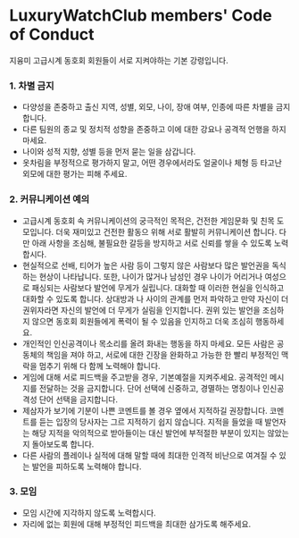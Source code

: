 # **LuxuryWatchClub** members' Code of Conduct
지융미 고급시계 동호회 회원들이 서로 지켜야하는 기본 강령입니다.

### 1. 차별 금지
- 다양성을 존중하고 출신 지역, 성별, 외모, 나이, 장애 여부, 인종에 따른 차별을 금지합니다.
- 다른 팀원의 종교 및 정치적 성향을 존중하고 이에 대한 강요나 공격적 언행을 하지마세요.
- 나이와 성적 지향, 성별 등을 먼저 묻는 일을 삼갑니다.
- 옷차림을 부정적으로 평가하지 말고, 어떤 경우에서라도 얼굴이나 체형 등 타고난 외모에 대한 평가는 피해 주세요.
### 2. 커뮤니케이션 예의
- 고급시계 동호회 속 커뮤니케이션의 궁극적인 목적은, 건전한 게임문화 및 친목 도모입니다. 더욱 재미있고 건전한 활동으 위해 서로 활발히 커뮤니케이션 합니다. 다만 아래 사항을 조심해, 불필요한 갈등을 방지하고 서로 신뢰를 쌓을 수 있도록 노력합시다.
- 현실적으로 선배, 티어가 높은 사람 등이 그렇지 않은 사람보다 많은 발언권을 독식하는 현상이 나타납니다. 또한, 나이가 많거나 남성인 경우 나이가 어리거나 여성으로 패싱되는 사람보다 발언에 무게가 실립니다. 대화할 때 이러한 현실을 인식하고 대화할 수 있도록 합니다. 상대방과 나 사이의 관계를 먼저 파악하고 만약 자신이 더 권위자라면 자신의 발언에 더 무게가 실림을 인지합니다. 권위 있는 발언을 조심하지 않으면 동호회 회원들에게 폭력이 될 수 있음을 인지하고 더욱 조심히 행동하세요.
- 개인적인 인신공격이나 목소리를 올려 화내는 행동을 하지 마세요. 모든 사람은 공동체의 책임을 져야 하고, 서로에 대한 긴장을 완화하고 가능한 한 빨리 부정적인 맥락을 멈추기 위해 다 함께 노력해야 합니다.
- 게임에 대해 서로 피드백을 주고받을 경우, 기본예절을 지켜주세요. 공격적인 메시지를 전달하는 것을 금지합니다. 단어 선택에 신중하고, 경멸하는 명칭이나 인신공격성 단어 선택을 금지합니다.
- 제삼자가 보기에 기분이 나쁜 코멘트를 볼 경우 옆에서 지적하길 권장합니다. 코멘트를 듣는 입장의 당사자는 그르 지적하기 쉽지 않습니다. 지적을 들었을 때 발언자는 해당 지적을 악의적으로 받아들이는 대신 발언에 부적절한 부분이 있지는 않았는지 돌아보도록 합니다.
- 다른 사람의 플레이나 실적에 대해 말할 때에 최대한 인격적 비난으로 여겨질 수 있는 발언을 피하도록 노력해야 합니다.
### 3. 모임
- 모임 시간에 지각하지 않도록 노력합시다.
- 자리에 없는 회원에 대해 부정적인 피드백을 최대한 삼가도록 해주세요. 

